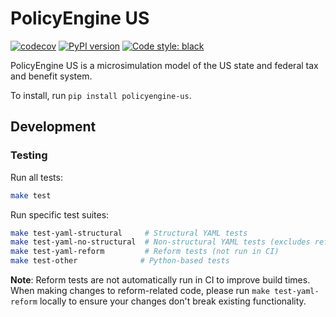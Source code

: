# PolicyEngine US

[![codecov](https://codecov.io/gh/PolicyEngine/policyengine-us/branch/master/graph/badge.svg?token=BLoCjCf5Qr)](https://codecov.io/gh/PolicyEngine/policyengine-us)
[![PyPI version](https://badge.fury.io/py/policyengine-us.svg)](https://badge.fury.io/py/policyengine-us)
[![Code style: black](https://img.shields.io/badge/code%20style-black-000000.svg)](https://github.com/psf/black)

PolicyEngine US is a microsimulation model of the US state and federal tax and benefit system.

To install, run `pip install policyengine-us`.

## Development

### Testing

Run all tests:
```bash
make test
```

Run specific test suites:
```bash
make test-yaml-structural     # Structural YAML tests
make test-yaml-no-structural  # Non-structural YAML tests (excludes reform tests)
make test-yaml-reform         # Reform tests (not run in CI)
make test-other              # Python-based tests
```

**Note**: Reform tests are not automatically run in CI to improve build times. When making changes to reform-related code, please run `make test-yaml-reform` locally to ensure your changes don't break existing functionality.
